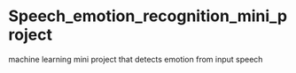 # Speech_emotion_recognition_mini_project
machine learning mini project that detects emotion from input speech
